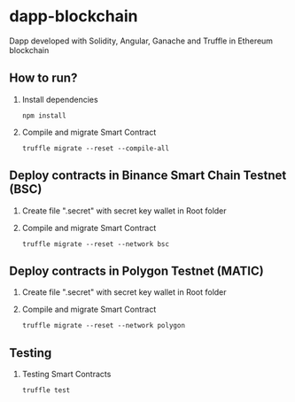 # dapp-blockchain
Dapp developed with Solidity, Angular, Ganache and Truffle in Ethereum blockchain

How to run?
--

1. Install dependencies

   `npm install`

2. Compile and migrate Smart Contract

   `truffle migrate --reset --compile-all`

Deploy contracts in Binance Smart Chain Testnet (BSC)
--
1. Create file ".secret" with secret key wallet in Root folder

2. Compile and migrate Smart Contract

   `truffle migrate --reset --network bsc`

Deploy contracts in Polygon Testnet (MATIC)
--
1. Create file ".secret" with secret key wallet in Root folder

2. Compile and migrate Smart Contract

   `truffle migrate --reset --network polygon`

Testing
--
1. Testing Smart Contracts

   `truffle test`